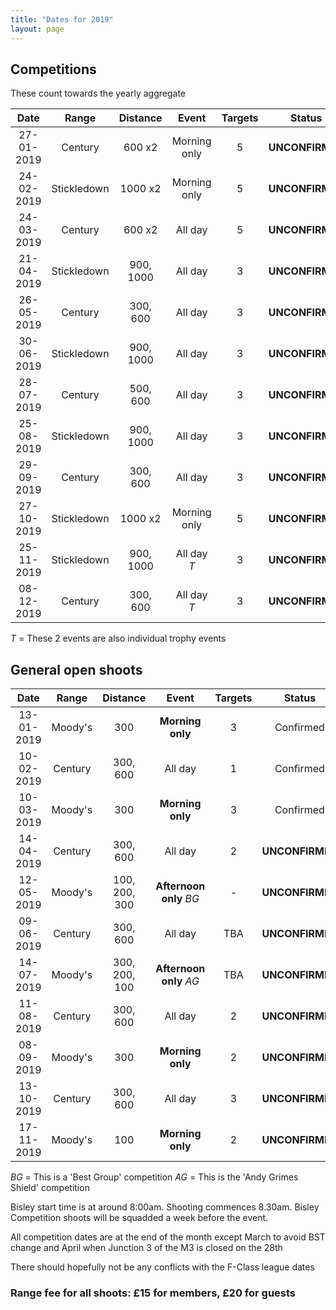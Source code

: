 ```yaml
---
title: "Dates for 2019"
layout: page
---
```


## Competitions

These count towards the yearly aggregate

| Date       | Range       | Distance      |   Event      |   Targets   |   Status        |
|:----------:|:-----------:|:-------------:|:------------:|:-----------:|:---------------:|
| 27-01-2019 | Century     | 600 x2        | Morning only | 5           | **UNCONFIRMED** |
| 24-02-2019 | Stickledown | 1000 x2       | Morning only | 5           | **UNCONFIRMED** |
| 24-03-2019 | Century     | 600 x2        | All day      | 5           | **UNCONFIRMED** |
| 21-04-2019 | Stickledown | 900, 1000     | All day      | 3           | **UNCONFIRMED** |
| 26-05-2019 | Century     | 300, 600      | All day      | 3           | **UNCONFIRMED** |
| 30-06-2019 | Stickledown | 900, 1000     | All day      | 3           | **UNCONFIRMED** |
| 28-07-2019 | Century     | 500, 600      | All day      | 3           | **UNCONFIRMED** |
| 25-08-2019 | Stickledown | 900, 1000     | All day      | 3           | **UNCONFIRMED** |
| 29-09-2019 | Century     | 300, 600      | All day      | 3           | **UNCONFIRMED** |
| 27-10-2019 | Stickledown | 1000 x2       | Morning only | 5           | **UNCONFIRMED** |
| 25-11-2019 | Stickledown | 900, 1000     | All day *T*  | 3           | **UNCONFIRMED** |
| 08-12-2019 | Century     | 300, 600      | All day *T*  | 3           | **UNCONFIRMED** |

*T* = These 2 events are also individual trophy events

## General open shoots

| Date       | Range       | Distance      |   Event                 |   Targets   |   Status        |
|:----------:|:-----------:|:-------------:|:-----------------------:|:-----------:|:---------------:|
| 13-01-2019 | Moody's     | 300           | **Morning only**        | 3           | Confirmed       |
| 10-02-2019 | Century     | 300, 600      | All day                 | 1           | Confirmed       |
| 10-03-2019 | Moody's     | 300           | **Morning only**        | 3           | Confirmed       |
| 14-04-2019 | Century     | 300, 600      | All day                 | 2           | **UNCONFIRMED** |
| 12-05-2019 | Moody's     | 100, 200, 300 | **Afternoon only** *BG* | -           | **UNCONFIRMED** |
| 09-06-2019 | Century     | 300, 600      | All day                 | TBA         | **UNCONFIRMED** |
| 14-07-2019 | Moody's     | 300, 200, 100 | **Afternoon only** *AG* | TBA         | **UNCONFIRMED** |
| 11-08-2019 | Century     | 300, 600      | All day                 | 2           | **UNCONFIRMED** |
| 08-09-2019 | Moody's     | 300           | **Morning only**        | 2           | **UNCONFIRMED** |
| 13-10-2019 | Century     | 300, 600      | All day                 | 3           | **UNCONFIRMED** |
| 17-11-2019 | Moody's     | 100           | **Morning only**        | 2           | **UNCONFIRMED** |

*BG* = This is a 'Best Group' competition
*AG* = This is the 'Andy Grimes Shield' competition

Bisley start time is at around 8:00am. Shooting commences 8.30am. 
Bisley Competition shoots will be squadded a week before the event.

All competition dates are at the end of the month except March to avoid BST change and April when Junction 3 of the M3 is closed on the 28th

There should hopefully not be any conflicts with the F-Class league dates

### Range fee for all shoots: £15 for members, £20 for guests 
